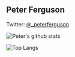 ## Peter Ferguson

Twitter: [@_peterferguson](https://twitter.com/_peterferguson)

![Peter's github stats](https://github-readme-stats-912bw7im0-peterferguson.vercel.app/api?username=peterferguson&count_private=true&show_icons=true&theme=ayu-mirage)

![Top Langs](https://github-readme-stats-912bw7im0-peterferguson.vercel.app/api/top-langs/?username=peterferguson&layout=compact&count_private=true)

<!--
**peterferguson/peterferguson** is a ✨ _special_ ✨ repository because its `README.md` (this file) appears on your GitHub profile.

Here are some ideas to get you started:

- 🔭 I’m currently working on ...
- 🌱 I’m currently learning ...
- 👯 I’m looking to collaborate on ...
- 🤔 I’m looking for help with ...
- 💬 Ask me about ...
- 📫 How to reach me: ...
- 😄 Pronouns: ...
- ⚡ Fun fact: ...
-->
